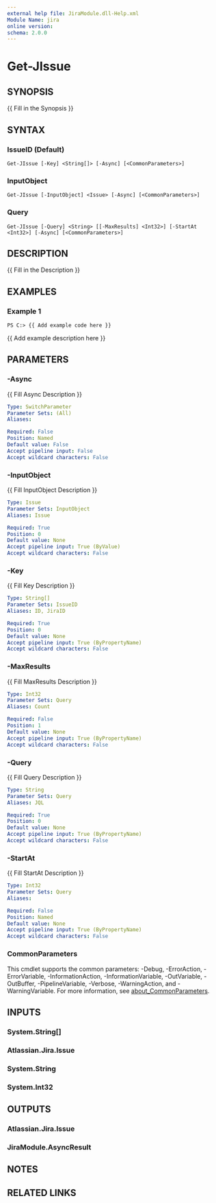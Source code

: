 ```yaml
---
external help file: JiraModule.dll-Help.xml
Module Name: jira
online version:
schema: 2.0.0
---
```


# Get-JIssue

## SYNOPSIS
{{ Fill in the Synopsis }}

## SYNTAX

### IssueID (Default)
```
Get-JIssue [-Key] <String[]> [-Async] [<CommonParameters>]
```

### InputObject
```
Get-JIssue [-InputObject] <Issue> [-Async] [<CommonParameters>]
```

### Query
```
Get-JIssue [-Query] <String> [[-MaxResults] <Int32>] [-StartAt <Int32>] [-Async] [<CommonParameters>]
```

## DESCRIPTION
{{ Fill in the Description }}

## EXAMPLES

### Example 1
```
PS C:> {{ Add example code here }}
```

{{ Add example description here }}

## PARAMETERS

### -Async
{{ Fill Async Description }}

```yaml
Type: SwitchParameter
Parameter Sets: (All)
Aliases:

Required: False
Position: Named
Default value: False
Accept pipeline input: False
Accept wildcard characters: False
```

### -InputObject
{{ Fill InputObject Description }}

```yaml
Type: Issue
Parameter Sets: InputObject
Aliases: Issue

Required: True
Position: 0
Default value: None
Accept pipeline input: True (ByValue)
Accept wildcard characters: False
```

### -Key
{{ Fill Key Description }}

```yaml
Type: String[]
Parameter Sets: IssueID
Aliases: ID, JiraID

Required: True
Position: 0
Default value: None
Accept pipeline input: True (ByPropertyName)
Accept wildcard characters: False
```

### -MaxResults
{{ Fill MaxResults Description }}

```yaml
Type: Int32
Parameter Sets: Query
Aliases: Count

Required: False
Position: 1
Default value: None
Accept pipeline input: True (ByPropertyName)
Accept wildcard characters: False
```

### -Query
{{ Fill Query Description }}

```yaml
Type: String
Parameter Sets: Query
Aliases: JQL

Required: True
Position: 0
Default value: None
Accept pipeline input: True (ByPropertyName)
Accept wildcard characters: False
```

### -StartAt
{{ Fill StartAt Description }}

```yaml
Type: Int32
Parameter Sets: Query
Aliases:

Required: False
Position: Named
Default value: None
Accept pipeline input: True (ByPropertyName)
Accept wildcard characters: False
```

### CommonParameters
This cmdlet supports the common parameters: -Debug, -ErrorAction, -ErrorVariable, -InformationAction, -InformationVariable, -OutVariable, -OutBuffer, -PipelineVariable, -Verbose, -WarningAction, and -WarningVariable. For more information, see [about_CommonParameters](http://go.microsoft.com/fwlink/?LinkID=113216).

## INPUTS

### System.String[]
### Atlassian.Jira.Issue
### System.String
### System.Int32
## OUTPUTS

### Atlassian.Jira.Issue
### JiraModule.AsyncResult
## NOTES

## RELATED LINKS
